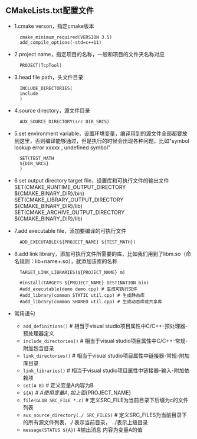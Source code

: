 ## CMakeLists.txt配置文件

- 1.cmake verson，指定cmake版本 

        cmake_minimum_required(VERSION 3.5)
        add_compile_options(-std=c++11)
 
- 2.project name，指定项目的名称，一般和项目的文件夹名称对应

		PROJECT(TcpTool)
 
- 3.head file path，头文件目录

        INCLUDE_DIRECTORIES(
        include
        )
 
- 4.source directory，源文件目录

		AUX_SOURCE_DIRECTORY(src DIR_SRCS)
 
- 5.set environment variable，设置环境变量，编译用到的源文件全部都要放到这里，否则编译能够通过，但是执行的时候会出现各种问题，比如"symbol lookup error xxxxx , undefined symbol"

        SET(TEST_MATH
        ${DIR_SRCS}
        )
 
- 6.set output directory target file，设置库和可执行文件的输出文件
        SET(CMAKE_RUNTIME_OUTPUT_DIRECTORY ${CMAKE_BINARY_DIR}/bin)
        SET(CMAKE_LIBRARY_OUTPUT_DIRECTORY ${CMAKE_BINARY_DIR}/lib)
        SET(CMAKE_ARCHIVE_OUTPUT_DIRECTORY ${CMAKE_BINARY_DIR}/lib)
 
- 7.add executable file，添加要编译的可执行文件

		ADD_EXECUTABLE(${PROJECT_NAME} ${TEST_MATH})
 
- 8.add link library，添加可执行文件所需要的库，比如我们用到了libm.so（命名规则：lib+name+.so），就添加该库的名称

		TARGET_LINK_LIBRARIES(${PROJECT_NAME} m)
 
        #install(TARGETS ${PROJECT_NAME} DESTINATION bin)
        #add_executable(demo demo.cpp) # 生成可执行文件
        #add_library(common STATIC util.cpp) # 生成静态库
        #add_library(common SHARED util.cpp) # 生成动态库或共享库
- 常用语句
	- `add_definitions()` # 相当于visual studio项目属性中C/C++-预处理器-预处理器定义
	- `include_directories()` # 相当于visual studio项目属性中C/C++-常规-附加包含目录
	- `link_directories()` # 相当于visual studio项目属性中链接器-常规-附加库目录
	- `link_libraries()` # 相当于visual studio项目属性中链接器-输入-附加依赖项
	- `set(A B)` # 定义变量A内容为B
	- `${A}` # ${A}使用变量A,如上面${PROJECT_NAME}
	- `file(GLOB SRC_FILE *.c)` # 定义SRC_FILE为当前目录下后缀为c的文件列表
	- `aux_source_directory(./ SRC_FILES)` # 定义SRC_FILES为当前目录下的所有源文件列表，./ 表示当前目录， ../表示上级目录
	- `message(STATUS ${A})` #输出消息 内容为变量A的值